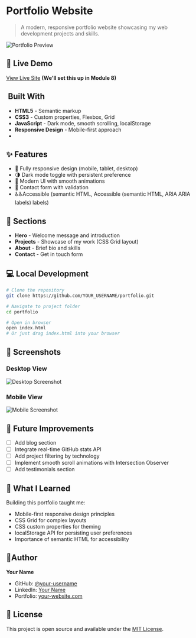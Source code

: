 # Portfolio Website

> A modern, responsive portfolio website showcasing my web development projects and skills.

![Portfolio Preview](screenshot.png)

## 🚀 Live Demo

[View Live Site](https://your-username.github.io/portfolio)
__(We'll set this up in Module 8)__

## ️ Built With

- **HTML5** - Semantic markup
- **CSS3** - Custom properties, Flexbox, Grid
- **JavaScript** - Dark mode, smooth scrolling, localStorage
- **Responsive Design** - Mobile-first approach
- 
## ✨ Features

- 📱 Fully responsive design (mobile, tablet, desktop)
- 🌗 Dark mode toggle with persistent preference
- 🎨 Modern UI with smooth animations
- 📧 Contact form with validation
- ♿♿Accessible (semantic HTML, Accessible (semantic HTML, ARIA ARIA labels) labels)
  
## 🎯 Sections

- **Hero** - Welcome message and introduction
- **Projects** - Showcase of my work (CSS Grid layout)
- **About** - Brief bio and skills
- **Contact** - Get in touch form

## 💻 Local Development
```bash
# Clone the repository
git clone https://github.com/YOUR_USERNAME/portfolio.git

# Navigate to project folder
cd portfolio

# Open in browser
open index.html
# Or just drag index.html into your browser
```

## 📸 Screenshots

### Desktop View
![Desktop Screenshot](docs/desktop.png)

### Mobile View
![Mobile Screenshot](docs/mobile.png)

## 🚧 Future Improvements

- [ ] Add blog section
- [ ] Integrate real-time GitHub stats API
- [ ] Add project filtering by technology
- [ ] Implement smooth scroll animations with Intersection Observer
- [ ] Add testimonials section
      
## 📝 What I Learned

Building this portfolio taught me:
- Mobile-first responsive design principles
- CSS Grid for complex layouts
- CSS custom properties for theming
- localStorage API for persisting user preferences
- Importance of semantic HTML for accessibility
  
## 👤Author

**Your Name**

- GitHub: [@your-username](https://github.com/your-username)
- LinkedIn: [Your Name](https://linkedin.com/in/your-profile)
- Portfolio: [your-website.com](https://your-website.com)
  
## 📄 License

This project is open source and available under the [MIT License](LICENSE).

